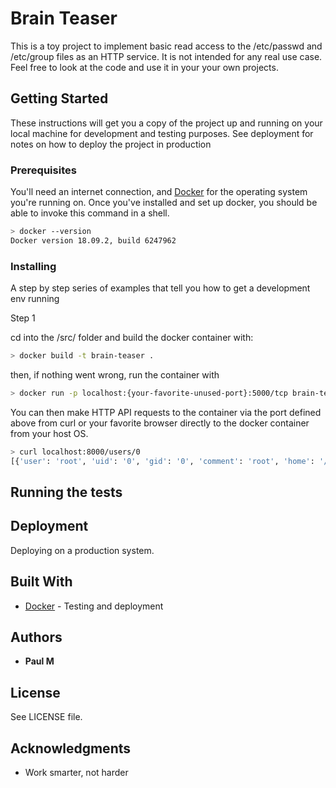 # Brain Teaser

This is a toy project to implement basic read access to the /etc/passwd and /etc/group files as an HTTP service.
It is not intended for any real use case. Feel free to look at the code and use it in your your own projects.

## Getting Started

These instructions will get you a copy of the project up and running on your local machine for development and testing purposes. See deployment for notes on how to deploy the project in production

### Prerequisites

You'll need an internet connection, and [Docker](https://hub.docker.com/search/?type=edition&offering=community) for the operating system you're running on. Once you've installed and set up docker, you should be able to invoke this command in a shell.

```bash
> docker --version 
Docker version 18.09.2, build 6247962
```

### Installing

A step by step series of examples that tell you how to get a development env running

Step 1

cd into the /src/ folder and build the docker container with:

```bash
> docker build -t brain-teaser .
```

then, if nothing went wrong, run the container with 

```bash
> docker run -p localhost:{your-favorite-unused-port}:5000/tcp brain-teaser
```

You can then make HTTP API requests to the container via the port defined above from curl or your favorite browser directly to the docker container from your host OS. 

```bash
> curl localhost:8000/users/0
[{'user': 'root', 'uid': '0', 'gid': '0', 'comment': 'root', 'home': '/root', 'shell': '/bin/ash'}]
```

## Running the tests


## Deployment

Deploying on a production system.

## Built With

* [Docker](https://hub.docker.com/search/?type=edition&offering=community) - Testing and deployment

## Authors

* **Paul M** 

## License

See LICENSE file.

## Acknowledgments

* Work smarter, not harder


